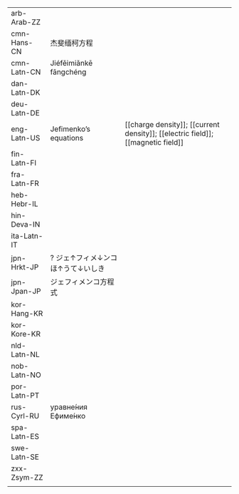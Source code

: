 | | | |
|-|-|-|
| arb-Arab-ZZ |  |  |
| cmn-Hans-CN | 杰斐缅柯方程 |  |
| cmn-Latn-CN | Jiéfěimiǎnkē fāngchéng |  |
| dan-Latn-DK |  |  |
| deu-Latn-DE |  |  |
| eng-Latn-US | Jefimenko’s equations | [[charge density]]; [[current density]]; [[electric field]]; [[magnetic field]] |
| fin-Latn-FI |  |  |
| fra-Latn-FR |  |  |
| heb-Hebr-IL |  |  |
| hin-Deva-IN |  |  |
| ita-Latn-IT |  |  |
| jpn-Hrkt-JP | ? ジェ↑フィメ↓ンコほ↑うて↓いしき |  |
| jpn-Jpan-JP | ジェフィメンコ方程式 |  |
| kor-Hang-KR |  |  |
| kor-Kore-KR |  |  |
| nld-Latn-NL |  |  |
| nob-Latn-NO |  |  |
| por-Latn-PT |  |  |
| rus-Cyrl-RU | уравне́ния Ефиме́нко |  |
| spa-Latn-ES |  |  |
| swe-Latn-SE |  |  |
| zxx-Zsym-ZZ |  |  |
|  |  |  |
